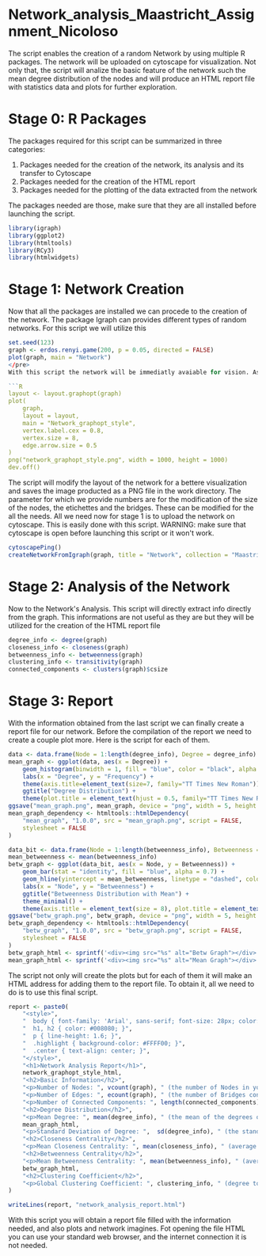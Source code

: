 # Network_analysis_Maastricht_Assignment_Nicoloso

The script enables the creation of a random Network by using multiple R packages. The network will be uploaded on cytoscape for visualization. Not only that, the script will analize the basic feature of the network such the mean degree distribution of the nodes and will produce an HTML report file with statistics data and plots for further exploration.

# Stage 0: R Packages
The packages required for this script can be summarized in three categories:
1) Packages needed for the creation of the network, its analysis and its transfer to Cytoscape
2) Packages needed for the creation of the HTML report
3) Packages needed for the plotting of the data extracted from the network

The packages needed are those, make sure that they are all installed before launching the script.

```R
library(igraph)
library(ggplot2)
library(htmltools)
library(RCy3)
library(htmlwidgets)
```

# Stage 1: Network Creation
Now that all the packages are installed we can procede to the creation of the network. The package Igraph can provides different types of random networks. For this script we will utilize this

```R
set.seed(123)
graph <- erdos.renyi.game(200, p = 0.05, directed = FALSE)
plot(graph, main = "Network")
</pre>
With this script the network will be immediatly avaiable for vision. As you can see, most of the nodes are overlapping and it is difficult to visually interpret. The package Igraph provides a number of layout that can help to better analyze the network that we are working with. For a better visualization of the nodes the layout style graphopt is raccomanded

```R
layout <- layout.graphopt(graph)
plot(
    graph,
    layout = layout,
    main = "Network_graphopt_style",
    vertex.label.cex = 0.8,
    vertex.size = 8,
    edge.arrow.size = 0.5 
)
png("network_graphopt_style.png", width = 1000, height = 1000)
dev.off()
```
The script will modify the layout of the network for a bettere visualization and saves the image producted as a PNG file in the work directory. The parameter for which we provide numbers are for the modification of the size of the nodes, the etichettes and the bridges. These can be modified for the all the needs.
All we need now for stage 1 is to upload the network on cytoscape. This is easily done with this script. WARNING: make sure that cytoscape is open before launching this script or it won't work.

```R
cytoscapePing()
createNetworkFromIgraph(graph, title = "Network", collection = "Maastricht_Assignment")
```

# Stage 2: Analysis of the Network
Now to the Network's Analysis. This script will directly extract info directly from the graph. This informations are not useful as they are but they will be utilized for the creation of the HTML report file

```R
degree_info <- degree(graph)
closeness_info <- closeness(graph)
betweenness_info <- betweenness(graph)
clustering_info <- transitivity(graph)
connected_components <- clusters(graph)$csize
```

# Stage 3: Report
With the information obtained from the last script we can finally create a report file for our network. Before the compilation of the report we need to create a couple plot more. Here is the script for each of them.

```R
data <- data.frame(Node = 1:length(degree_info), Degree = degree_info)
mean_graph <- ggplot(data, aes(x = Degree)) +
    geom_histogram(binwidth = 1, fill = "blue", color = "black", alpha = 0.7) +
    labs(x = "Degree", y = "Frequency") +
    theme(axis.title=element_text(size=7, family="TT Times New Roman")) +
    ggtitle("Degree Distribution") +
    theme(plot.title = element_text(hjust = 0.5, family="TT Times New Roman"))    
ggsave("mean_graph.png", mean_graph, device = "png", width = 5, height = 3)
mean_graph_dependency <- htmltools::htmlDependency(
    "mean_graph", "1.0.0", src = "mean_graph.png", script = FALSE,
    stylesheet = FALSE
)

data_bit <- data.frame(Node = 1:length(betweenness_info), Betweenness = betweenness_info)
mean_betweenness <- mean(betweenness_info)
betw_graph <- ggplot(data_bit, aes(x = Node, y = Betweenness)) +
    geom_bar(stat = "identity", fill = "blue", alpha = 0.7) +
    geom_hline(yintercept = mean_betweenness, linetype = "dashed", color = "red", size = 1) +
    labs(x = "Node", y = "Betweenness") +
    ggtitle("Betweenness Distribution with Mean") +
    theme_minimal() +
    theme(axis.title = element_text(size = 8), plot.title = element_text(size = 10))
ggsave("betw_graph.png", betw_graph, device = "png", width = 5, height = 3)
betw_graph_dependency <- htmltools::htmlDependency(
    "betw_graph", "1.0.0", src = "betw_graph.png", script = FALSE,
    stylesheet = FALSE
)
betw_graph_html <- sprintf('<div><img src="%s" alt="Betw Graph"></div>', betw_graph_dependency$src)
mean_graph_html <- sprintf('<div><img src="%s" alt="Mean Graph"></div>', mean_graph_dependency$src)
```

The script not only will create the plots but for each of them it will make an HTML address for adding them to the report file. To obtain it, all we need to do is to use this final script.
```R
report <- paste0(
    "<style>",
    "  body { font-family: 'Arial', sans-serif; font-size: 28px; color: #333; }",
    "  h1, h2 { color: #008080; }",
    "  p { line-height: 1.6; }",
    "  .highlight { background-color: #FFFF00; }",
    "  .center { text-align: center; }",
    "</style>",
    "<h1>Network Analysis Report</h1>",
    network_graphopt_style_html,
    "<h2>Basic Information</h2>",
    "<p>Number of Nodes: ", vcount(graph), " (the number of Nodes in your Network.)</p>",
    "<p>Number of Edges: ", ecount(graph), " (the number of Bridges connecting the in your Network.)</p>",
    "<p>Number of Connected Components: ", length(connected_components), "</p>",
    "<h2>Degree Distribution</h2>",
    "<p>Mean Degree: ", mean(degree_info), " (the mean of the degrees of the nodes in your graph. High values = more connected network.)</p>",
    mean_graph_html,
    "<p>Standard Deviation of Degree: ",  sd(degree_info), " (the standard deviation of node degrees. High values = heterogeneity in the degree distribution.)</p>",
    "<h2>Closeness Centrality</h2>",
    "<p>Mean Closeness Centrality: ", mean(closeness_info), " (average of closeness centrality values across all Nodes. High values = Nodes in the graph are closer to each other in terms of the shortest path length.)</p>",
    "<h2>Betweenness Centrality</h2>",
    "<p>Mean Betweenness Centrality: ", mean(betweenness_info), " (average betweenness centrality across all nodes in the graph. High values = nodes in the graph have a more crucial role in connecting different parts of the network.)</p>",
    betw_graph_html,
    "<h2>Clustering Coefficient</h2>",
    "<p>Global Clustering Coefficient: ", clustering_info, " (degree to which nodes in a graph tend to cluster together. High values = higher tendency for nodes in the graph to form clusters or groups)</p>"
)

writeLines(report, "network_analysis_report.html")
```
With this script you will obtain a report file filled with the information needed, and also plots and network imagines. Fot opening the file HTML you can use your standard web browser, and the internet connection it is not needed.
